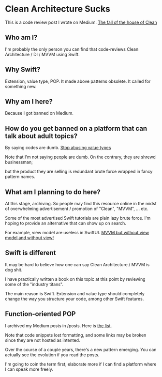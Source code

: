 # Clean Architecture Sucks 

This is a code review post I wrote on Medium. 
[The fall of the house of Clean](https://swift2931.github.io/cleanarchitecturesucks/posts/2023-11-04_The-fall-of-the-house-of-Clean-74afa19644ec.html)

## Who am I? 
I'm probably the only person you can find that code-reviews Clean Architecture / DI / MVVM using Swift. 

## Why Swift?
Extension, value type, POP. It made above patterns obsolete. It called for something new.

## Why am I here?
Because I got banned on Medium. 

## How do you get banned on a platform that can talk about adult topics?
By saying codes are dumb.
[Stop abusing value types](https://swift2931.github.io/cleanarchitecturesucks/posts/2023-12-06_Stop-abusing-value-type-7cf4f64f2015.html)

Note that I'm not saying people are dumb. On the contrary, they are shrewd businessman; 

but the product they are selling is redundant brute force wrapped in fancy pattern names. 

## What am I planning to do here?
At this stage, archiving. So people may find this resource online in the midst of overwhelming advertisement / promotion of "Clean", "MVVM", ... etc. 

Some of the most advertised Swift tutorials are plain lazy brute force. I'm hoping to provide an alternative that can show up on search.

For example, view model are useless in SwiftUI. [MVVM but without view model and without view!](https://swift2931.github.io/cleanarchitecturesucks/posts/2022-11-22_MVVM-but-without-view-model--and-without-view--88bd85c3e4fa.html)

## Swift is different
It may be hard to believe how one can say Clean Architecture / MVVM is dog shit. 

I have practically written a book on this topic at this point by reviewing some of the "industry titans". 

The main reason is Swift. Extension and value type should completely change the way you structure your code, among other Swift features.

## Function-oriented POP
I archived my Medium posts in /posts. Here is [the list](https://swift2931.github.io/cleanarchitecturesucks/posts/index.html). 

Note that code snippets lost formatting, and some links may be broken since they are not hosted as intented. 

Over the course of a couple years, there's a new pattern emerging. You can actually see the evolution if you read the posts. 

I'm going to coin the term first, elaborate more if I can find a platform where I can speak more freely. 







